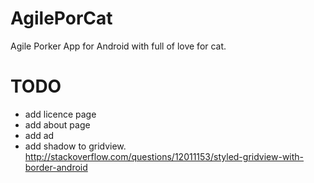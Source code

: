 # AgilePorCat

Agile Porker App for Android with full of love for cat.


# TODO
- add licence page
- add about page
- add ad
- add shadow to gridview. http://stackoverflow.com/questions/12011153/styled-gridview-with-border-android